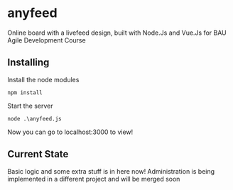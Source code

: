 # anyfeed
Online board with a livefeed design, built with Node.Js and Vue.Js for BAU Agile Development Course

## Installing

Install the node modules
```
npm install
```
Start the server
```
node .\anyfeed.js
```
Now you can go to localhost:3000 to view!

## Current State
Basic logic and some extra  stuff is in here now! Administration is being implemented in a different project and will be merged soon
